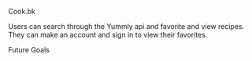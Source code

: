 Cook.bk

Users can search through the Yummly api and favorite and view recipes. They can make an account and sign in to view their favorites.

Future Goals